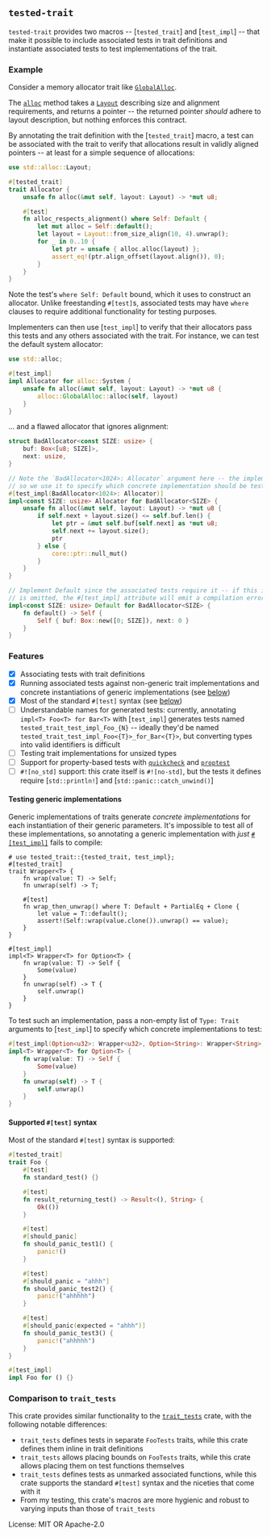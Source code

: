 ## `tested-trait`

`tested-trait` provides two macros -- [`tested_trait`] and [`test_impl`] -- that make it
possible to include associated tests in trait definitions and instantiate associated tests
to test implementations of the trait.

### Example

Consider a memory allocator trait like [`GlobalAlloc`](core::alloc::GlobalAlloc).

The [`alloc`](core::alloc::GlobalAlloc::alloc) method takes a [`Layout`](core::alloc::Layout)
describing size and alignment requirements, and returns a pointer -- the returned pointer
*should* adhere to layout description, but nothing enforces this contract.

By annotating the trait definition with the [`tested_trait`] macro, a test can be associated
with the trait to verify that allocations result in validly aligned pointers -- at least for a
simple sequence of allocations:

```rust
use std::alloc::Layout;

#[tested_trait]
trait Allocator {
    unsafe fn alloc(&mut self, layout: Layout) -> *mut u8;

    #[test]
    fn alloc_respects_alignment() where Self: Default {
        let mut alloc = Self::default();
        let layout = Layout::from_size_align(10, 4).unwrap();
        for _ in 0..10 {
            let ptr = unsafe { alloc.alloc(layout) };
            assert_eq!(ptr.align_offset(layout.align()), 0);
        }
    }
}
```

Note the test's `where Self: Default` bound, which it uses to construct an allocator.
Unlike freestanding `#[test]`s, associated tests may have `where` clauses to require additional
functionality for testing purposes.

Implementers can then use [`test_impl`] to verify that their allocators pass this tests and any
others associated with the trait.
For instance, we can test the default system allocator:

```rust
use std::alloc;

#[test_impl]
impl Allocator for alloc::System {
    unsafe fn alloc(&mut self, layout: Layout) -> *mut u8 {
        alloc::GlobalAlloc::alloc(self, layout)
    }
}
```

... and a flawed allocator that ignores alignment:

```rust
struct BadAllocator<const SIZE: usize> {
    buf: Box<[u8; SIZE]>,
    next: usize,
}

// Note the `BadAllocator<1024>: Allocator` argument here -- the implementation is generic,
// so we use it to specify which concrete implementation should be tested.
#[test_impl(BadAllocator<1024>: Allocator)]
impl<const SIZE: usize> Allocator for BadAllocator<SIZE> {
    unsafe fn alloc(&mut self, layout: Layout) -> *mut u8 {
        if self.next + layout.size() <= self.buf.len() {
            let ptr = &mut self.buf[self.next] as *mut u8;
            self.next += layout.size();
            ptr
        } else {
            core::ptr::null_mut()
        }
    }
}

// Implement Default since the associated tests require it -- if this implementation
// is omitted, the #[test_impl] attribute will emit a compilation error.
impl<const SIZE: usize> Default for BadAllocator<SIZE> {
    fn default() -> Self {
        Self { buf: Box::new([0; SIZE]), next: 0 }
    }
}
```

### Features

- [x] Associating tests with trait definitions
- [x] Running associated tests against non-generic trait implementations and concrete
      instantiations of generic implementations (see [below](#testing-generic-implementations))
- [x] Most of the standard `#[test]` syntax (see [below](#supported-test-syntax))
- [ ] Understandable names for generated tests: currently, annotating `impl<T> Foo<T> for
      Bar<T>` with [`test_impl`] generates tests named `tested_trait_test_impl_Foo_{N}` --
      ideally they'd be named `tested_trait_test_impl_Foo<{T}>_for_Bar<{T}>`, but converting
      types into valid identifiers is difficult
- [ ] Testing trait implementations for unsized types
- [ ] Support for property-based tests with
      [`quickcheck`](https://docs.rs/quickcheck/latest/quickcheck/) and
      [`proptest`](https://docs.rs/proptest/latest/proptest/)
- [ ] `#![no_std]` support: this crate itself is `#![no-std]`, but the tests it defines require
      [`std::println!`] and [`std::panic::catch_unwind()`]

#### Testing generic implementations

Generic implementations of traits generate *concrete implementations* for each instantiation of
their generic parameters. It's impossible to test all of these implementations, so annotating a
generic implementation with *just* [`#[test_impl]`](test_impl) fails to compile:

```compile_fail
# use tested_trait::{tested_trait, test_impl};
#[tested_trait]
trait Wrapper<T> {
    fn wrap(value: T) -> Self;
    fn unwrap(self) -> T;

    #[test]
    fn wrap_then_unwrap() where T: Default + PartialEq + Clone {
        let value = T::default();
        assert!(Self::wrap(value.clone()).unwrap() == value);
    }
}

#[test_impl]
impl<T> Wrapper<T> for Option<T> {
    fn wrap(value: T) -> Self {
        Some(value)
    }
    fn unwrap(self) -> T {
        self.unwrap()
    }
}
```

To test such an implementation, pass a non-empty list of `Type: Trait` arguments to
[`test_impl`] to specify which concrete implementations to test:

```rust
#[test_impl(Option<u32>: Wrapper<u32>, Option<String>: Wrapper<String>)]
impl<T> Wrapper<T> for Option<T> {
    fn wrap(value: T) -> Self {
        Some(value)
    }
    fn unwrap(self) -> T {
        self.unwrap()
    }
}
```

#### Supported `#[test]` syntax

Most of the standard `#[test]` syntax is supported:

```rust
#[tested_trait]
trait Foo {
    #[test]
    fn standard_test() {}

    #[test]
    fn result_returning_test() -> Result<(), String> {
        Ok(())
    }

    #[test]
    #[should_panic]
    fn should_panic_test1() {
        panic!()
    }

    #[test]
    #[should_panic = "ahhh"]
    fn should_panic_test2() {
        panic!("ahhhhh")
    }

    #[test]
    #[should_panic(expected = "ahhh")]
    fn should_panic_test3() {
        panic!("ahhhhh")
    }
}

#[test_impl]
impl Foo for () {}
```

### Comparison to `trait_tests`

This crate provides similar functionality to the [`trait_tests`] crate, with the following
notable differences:

- `trait_tests` defines tests in separate `FooTests` traits,
  while this crate defines them inline in trait definitions
- `trait_tests` allows placing bounds on `FooTests` traits,
  while this crate allows placing them on test functions themselves
- `trait_tests` defines tests as unmarked associated functions,
  while this crate supports the standard `#[test]` syntax and the niceties that come with it
- From my testing, this crate's macros are more hygienic and robust to varying inputs than those
  of `trait_tests`

[`trait_tests`]: https://crates.io/crates/trait_tests

License: MIT OR Apache-2.0
